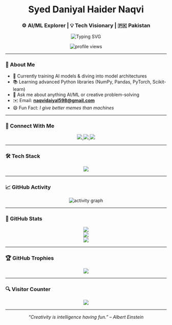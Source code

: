 <!-- Profile Header -->
<h1 align="center">Syed Daniyal Haider Naqvi</h1>
<h3 align="center">⚙️ AI/ML Explorer | 💡 Tech Visionary | 🇵🇰 Pakistan</h3>

<p align="center">
  <img src="https://readme-typing-svg.herokuapp.com?font=Fira+Code&duration=3000&pause=1000&color=00F7FF&width=435&lines=Machine+Learning+Enthusiast;Deep+Learning+Explorer;Python+Developer;Always+Learning+%F0%9F%93%9A" alt="Typing SVG" />
</p>

<p align="center">
  <img src="https://komarev.com/ghpvc/?username=DaniyalSE&label=Profile%20views&color=0e75b6&style=flat" alt="profile views" />
</p>

---

### 🧠 About Me

- 🔬 Currently training AI models & diving into model architectures
- 📚 Learning advanced Python libraries (NumPy, Pandas, PyTorch, Scikit-learn)
- 💬 Ask me about anything AI/ML or creative problem-solving
- ✉️ Email: **naqvidaiyal598@gmail.com**
- 😄 Fun Fact: *I give better memes than machines*

---

### 🔗 Connect With Me

<p align="center">
  <a href="https://twitter.com/naqvidaniyal598" target="_blank">
    <img src="https://img.shields.io/twitter/follow/naqvidaniyal598?logo=twitter&style=for-the-badge" />
  </a>
  <a href="https://linkedin.com/in/syeddaniyalnaqvi" target="_blank">
    <img src="https://img.shields.io/badge/LinkedIn-Connect-blue?style=for-the-badge&logo=linkedin" />
  </a>
  <a href="https://instagram.com/daniyal_naqvi6" target="_blank">
    <img src="https://img.shields.io/badge/Instagram-@daniyal_naqvi6-purple?style=for-the-badge&logo=instagram" />
  </a>
</p>

---

### 🛠️ Tech Stack

<p align="center">
  <img src="https://skillicons.dev/icons?i=python,pytorch,cpp,java,js,linux,mysql,oracle,figma,blender,illustrator,photoshop,unity" />
</p>

---

### 📈 GitHub Activity

<p align="center">
  <img src="https://github-readme-activity-graph.vercel.app/graph?username=DaniyalSE&theme=react-dark&hide_border=true&area=true" alt="activity graph" />
</p>

---

### 🧩 GitHub Stats

<p align="center">
  <img src="https://github-readme-stats.vercel.app/api?username=DaniyalSE&show_icons=true&theme=tokyonight&hide_border=true" />
  <br/>
  <img src="https://github-readme-stats.vercel.app/api/top-langs/?username=DaniyalSE&layout=compact&theme=tokyonight&hide_border=true" />
  <br/>
  <img src="https://streak-stats.demolab.com/?user=DaniyalSE&theme=tokyonight&hide_border=true" />
</p>

---

### 🏆 GitHub Trophies

<p align="center">
  <img src="https://github-profile-trophy.vercel.app/?username=DaniyalSE&theme=darkhub&row=1&no-frame=true&no-bg=true&margin-w=15" />
</p>

---

### 🔍 Visitor Counter

<p align="center">
  <a href="https://visitcount.itsvg.in">
    <img src="https://visitcount.itsvg.in/api?id=DaniyalSE&icon=5&color=6" />
  </a>
</p>

---

<!-- Footer -->
<p align="center"><i>“Creativity is intelligence having fun.” – Albert Einstein</i></p>

<!-- Proudly created with GPRM ( https://gprm.itsvg.in ) -->
